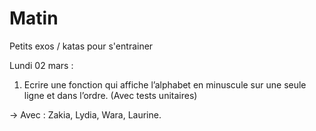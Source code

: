 # Matin
Petits exos / katas pour s'entrainer

Lundi 02 mars :
1. Ecrire une fonction qui affiche l’alphabet en minuscule sur une seule ligne et dans l’ordre. (Avec tests unitaires)

->  Avec : Zakia, Lydia, Wara, Laurine.
